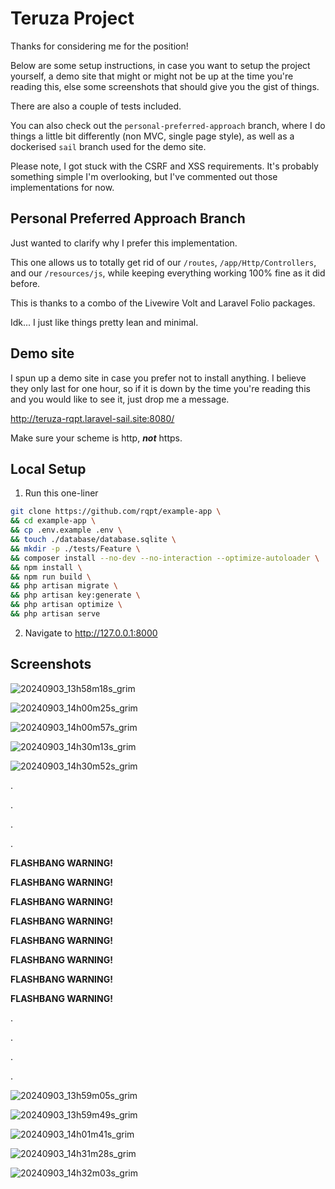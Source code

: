 # Teruza Project

Thanks for considering me for the position!

Below are some setup instructions, in case you want to setup the project yourself,
a demo site that might or might not be up at the time you're reading this,
else some screenshots that should give you the gist of things.

There are also a couple of tests included.

You can also check out the `personal-preferred-approach` branch, where I do things a
little bit differently (non MVC, single page style), as well as a dockerised `sail` branch
used for the demo site.

Please note, I got stuck with the CSRF and XSS requirements. It's probably something
simple I'm overlooking, but I've commented out those implementations for now.

## Personal Preferred Approach Branch

Just wanted to clarify why I prefer this implementation.

This one allows us to totally get rid of our `/routes`, `/app/Http/Controllers`, and
our `/resources/js`, while keeping everything working 100% fine as it did before.

This is thanks to a combo of the Livewire Volt and Laravel Folio packages.

Idk... I just like things pretty lean and minimal.

## Demo site

I spun up a demo site in case you prefer not to install anything. I believe they only
last for one hour, so if it is down by the time you're reading this and you would like to
see it, just drop me a message.

http://teruza-rqpt.laravel-sail.site:8080/

Make sure your scheme is http, _**not**_ https.

## Local Setup

1. Run this one-liner

```bash
git clone https://github.com/rqpt/example-app \
&& cd example-app \
&& cp .env.example .env \
&& touch ./database/database.sqlite \
&& mkdir -p ./tests/Feature \
&& composer install --no-dev --no-interaction --optimize-autoloader \
&& npm install \
&& npm run build \
&& php artisan migrate \
&& php artisan key:generate \
&& php artisan optimize \
&& php artisan serve
```

2. Navigate to http://127.0.0.1:8000

## Screenshots

![20240903_13h58m18s_grim](https://github.com/user-attachments/assets/5c5c7896-ddff-4aa5-aff5-173e9dc4c1bc)

![20240903_14h00m25s_grim](https://github.com/user-attachments/assets/b60f49a9-7d9a-4dbf-931e-9c88c60a2a01)

![20240903_14h00m57s_grim](https://github.com/user-attachments/assets/9a218b57-d081-4ab4-a002-0301020b5194)

![20240903_14h30m13s_grim](https://github.com/user-attachments/assets/d1402fce-6176-4a6b-ba64-5f655d32f63b)

![20240903_14h30m52s_grim](https://github.com/user-attachments/assets/0b4bdc4d-9e90-41d5-9185-60a9bddc3d5c)

.

.

.

.

**FLASHBANG WARNING!**

**FLASHBANG WARNING!**

**FLASHBANG WARNING!**

**FLASHBANG WARNING!**

**FLASHBANG WARNING!**

**FLASHBANG WARNING!**

**FLASHBANG WARNING!**

**FLASHBANG WARNING!**

.

.

.

.

![20240903_13h59m05s_grim](https://github.com/user-attachments/assets/6b58aea7-39fd-46da-ac77-1ebc0a2a91bb)

![20240903_13h59m49s_grim](https://github.com/user-attachments/assets/99d50d5d-21b5-480a-b702-30ddc1d63403)

![20240903_14h01m41s_grim](https://github.com/user-attachments/assets/e3d06789-56ed-4ee4-9c88-7653351be7ac)

![20240903_14h31m28s_grim](https://github.com/user-attachments/assets/ff9ae092-bac0-40ec-874f-aebee8fd4635)

![20240903_14h32m03s_grim](https://github.com/user-attachments/assets/57678fdc-1039-4e0b-9a5d-73143f4f04ec)
